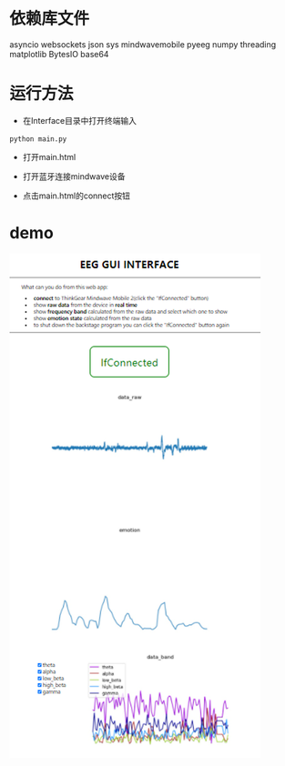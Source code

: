 # 依赖库文件

asyncio
websockets
json
sys
mindwavemobile
pyeeg
numpy
threading
matplotlib
BytesIO
base64

# 运行方法

- 在Interface目录中打开终端输入

```
python main.py
```

- 打开main.html

- 打开蓝牙连接mindwave设备
- 点击main.html的connect按钮

# demo
![](img/demo.png)
